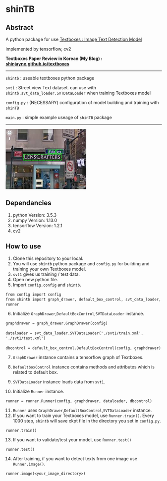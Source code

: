 # shinTB

## Abstract

A python package for use [Textboxes : Image Text Detection Model](https://arxiv.org/abs/1611.06779)

implemented by tensorflow, cv2

**Textboxes Paper Review in Korean  (My Blog) : [shinjayne.github.io/textboxes](https://shinjayne.github.io/deeplearning/2017/07/21/text-boxes-paper-review-1.html)**

<hr/>

`shintb` : useable textboxes python package

`svt1` : Street view Text dataset. can use with `shintb.svt_data_loader.SVTDataLoader` when training Textboxes model

`config.py` : (NECESSARY) configuration of model building and training with `shinTB`

`main.py` : simple example useage of `shinTB` package

<hr/>

![svtexample](svtexample.jpeg)

## Dependancies

1. python Version: 3.5.3
2. numpy Version: 1.13.0
3. tensorflow Version: 1.2.1
4. cv2

## How to use

1. Clone this repository to your local.
2. You will use `shintb` python package and `config.py` for building and training your own Textboxes model.
3. `svt1` gives us training / test data.
4. Open new python file.
5. Import `config.config` and `shintb`.
```
from config import config
from shintb import graph_drawer, default_box_control, svt_data_loader, runner
```
6. Initialize `GraphDrawer`,`DefaultBoxControl`,`SVTDataLoader` instance.
 ```
 graphdrawer = graph_drawer.GraphDrawer(config)

 dataloader = svt_data_loader.SVTDataLoader('./svt1/train.xml', './svt1/test.xml')

 dbcontrol = default_box_control.DefaultBoxControl(config, graphdrawer)
 ```
7. `GraphDrawer` instance contains a tensorflow graph of Textboxes.
8.  `DefaultboxControl` instance contains methods and attributes which is related to default box.
9. `SVTDataLoader` instance loads data from `svt1`.

10. Initialize `Runner` instance.
```
runner = runner.Runner(config, graphdrawer, dataloader, dbcontrol)
```
11. `Runner` uses `GraphDrawer`,`DefaultBoxControl`,`SVTDataLoader` instance.
12. If you want to train your Textboxes model, use `Runner.train()`. Every 1000 step, `shintb` will save ckpt file in the directory you set in `config.py`.
```
runner.train()
```
13. If you want to validate/test your model, use `Runner.test()`
```.
runner.test()
```
14. After training, if you want to detect texts from one image use `Runner.image()`.
```
runner.image(<your_image_directory>)
```
